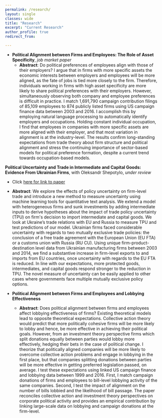 ```yaml
---
permalink: /research/
layout: single
classes: wide
title: "Research"
excerpt: "Current Research"
author_profile: true
redirect_from: 

---
```


* **Political Alignment between Firms and Employees: The Role of Asset Specificity**, _job market paper_
  * **Abstract**:  Do political preferences of employees align with those of their employers? I argue that in firms with more specific assets the economic interests between employers and employees will be more aligned, as the fate of jobs is tied more closely to the firm. Therefore, individuals working in firms with high asset specificity are more likely to share political preferences with their employers. However, simultaneously observing both company and employee preferences is difficult in practice. I match 1,691,790 campaign contribution filings of 85,109 employees to 874 publicly listed firms using US campaign finance data between 2003 and 2016. I accomplish this by employing natural language processing to automatically identify employers and occupations. Holding constant individual occupation, I find that employees in companies with more specific assets are more aligned with their employer, and that most variation in alignment is at the industry-level. The results confirm long-standing expectations from trade theory about firm structure and political alignment and stress the continuing importance of sector-based models for political preference formation, despite a current trend towards occupation-based models.
  

**Political Uncertainty and Trade in Intermediate and Capital Goods: Evidence From Ukrainian Firms**, with Oleksandr Shepotylo, _under review_
  * Click [here for link to paper](https://papers.ssrn.com/sol3/papers.cfm?abstract_id=2983695)
  * **Abstract**: We explore the effects of policy uncertainty on firm-level trade and introduce a new method to measure uncertainty using machine learning tools for quantitative text analysis. We extend a model with heterogeneous firms and sunk investments by adding intermediate inputs to derive hypotheses about the impact of trade policy uncertainty (TPU) on firm's decision to import intermediate and capital goods. We look at Ukraine’s trade relations with EU and Russia to measure TPU and test predictions of our model. Ukrainian firms faced considerable uncertainty with regards to two mutually exclusive trade policies: the conclusion of a free trade agreement with the European Union (EU FTA) or a customs union with Russia (RU CU). Using unique firm-product-destination level data from Ukrainian manufacturing firms between 2003 and 2014, we find a substantive increase in firm-level exports to and imports from EU countries, once uncertainty with regards to the EU FTA is reduced. In line with our expectations, more protected goods, intermediates, and capital goods respond stronger to the reduction in TPU. The novel measure of uncertainty can be easily applied to other cases where governments face multiple mutually exclusive policy options.
  
* **Political Alignment between Firms and Employees and Lobbying Effectiveness**
  * **Abstract**: Does political alignment between firms and employees affect lobbying effectiveness of firms? Existing theoretical models lead to opposite theoretical expectations. Collective action theory would predict that more politically cohesive firms will be more likely to lobby and hence, be more effective in achieving their political goals. However, from an investment theory perspective firms which split donations equally between parties would lobby more effectively, hedging their bets in the case of political change. I theorize that politically aligned companies will be more likely to overcome collective action problems and engage in lobbying in the first place, but that companies splitting donations between parties will be more effective in getting preferred legislation passed, on average. I test these expectations using linked US campaign finance and lobbying data between 1999 and 2016. First, I match campaign donations of firms and employees to bill-level lobbying activity of the same companies. Second, I test the impact of alignment on the number of bills lobbied and the likelihood of bill passage. The paper reconciles collective action and investment theory perspectives on corporate political activity and provides an empirical contribution by linking large-scale data on lobbying and campaign donations at the firm-level.

 
<!--- 
#{% include base_path %}
#{% for post in site.pages %}
#{% include archive-single.html %}
#{% endfor %}
--> 
 

